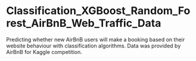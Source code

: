 # Classification_XGBoost_Random_Forest_AirBnB_Web_Traffic_Data
Predicting whether new AirBnB users will make a booking based on their website behaviour with classification algorithms. Data was provided by AirBnB for Kaggle competition.
